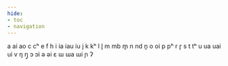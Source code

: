 ```yaml
---
hide:
- toc
- navigation
---
```

a
ai
ao
c
cʰ
e
f
h
i
ia
iau
iu
j
k
kʰ
l
l̥
m
mb
m̥
n
nd
n̥
o
oi
p
pʰ
r
r̥
s
t
tʰ
u
ua
uai
ui
v
ŋ
ŋ̥
ɔ
ɔi
ə
əi
ɛ
ɯ
ɯa
ɯi
ɲ
ʔ
